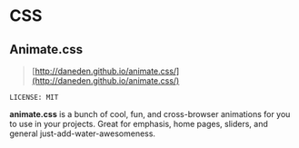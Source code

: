 CSS
===

Animate.css
-----------

> [http://daneden.github.io/animate.css/](http://daneden.github.io/animate.css/)

	LICENSE: MIT

**animate.css** is a bunch of cool, fun, and cross-browser animations for you to use in your projects. Great for emphasis, home pages, sliders, and general just-add-water-awesomeness.